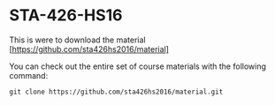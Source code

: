 # STA-426-HS16

This is were to download the material
[https://github.com/sta426hs2016/material]

You can check out the entire set of course materials with the following command:
```
git clone https://github.com/sta426hs2016/material.git
```
